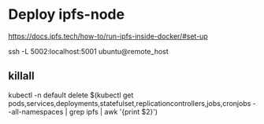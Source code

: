 # Deploy ipfs-node

https://docs.ipfs.tech/how-to/run-ipfs-inside-docker/#set-up


ssh -L 5002:localhost:5001 ubuntu@remote_host

## killall
kubectl -n default delete $(kubectl get pods,services,deployments,statefulset,replicationcontrollers,jobs,cronjobs --all-namespaces | grep ipfs | awk '{print $2}')